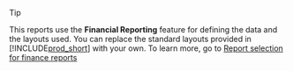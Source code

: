 > [!TIP]
> This reports use the **Financial Reporting** feature for defining the data and the layouts used. You can replace the standard layouts provided in [!INCLUDE[prod_short](prod_short.md)] with your own. To learn more, go to [Report selection for finance reports](../finance-financial-reporting-report-selection.md)